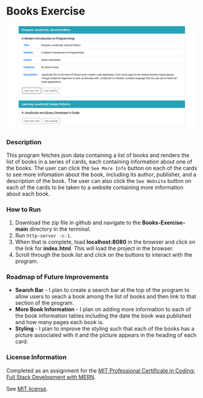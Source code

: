# Books Exercise

![](books.png)

### Description

This program fetches json data containing a list of books and renders the list of books in a series of cards, each containing information about one of the books. The user can click the `See More Info` button on each of the cards to see more infomation about the book, including its author, publisher, and a description of the book. The user can also click the `See Website` button on each of the cards to be taken to a website containing more information about each book.

### How to Run

1. Download the zip file in github and navigate to the **Books-Exercise-main** directory in the terminal.
2. Run `http-server -c-1`.
3. When that is complete, load **localhost:8080** in the browser and click on the link for **index.html**. This will load the project in the browser.
4. Scroll through the book list and click on the buttons to interact with the program.

### Roadmap of Future Improvements

- **Search Bar** - I plan to create a search bar at the top of the program to allow users to seach a book among the list of books and then link to that section of the program. 
- **More Book Information** - I plan on adding more information to each of the book information tables including the date the book was published and how many pages each book is. 
- **Styling** - I plan to improve the styling such that each of the books has a picture associated with it and the picture appears in the heading of each card.

### License Information
Completed as an assignment for the [MIT Professional Certificate in Coding: Full Stack Development with MERN](https://executive-ed.xpro.mit.edu/professional-certificate-coding?utm_source=Google&utm_medium=c&utm_term=mit%20coding&utm_location=1027726&utm_campaign=B-365D_US_GG_SE_PCC_Brand&utm_content=MIT-Coding___School_Duration&gclid=Cj0KCQiAweaNBhDEARIsAJ5hwbe5iGViYiDsRYlBGKAHHLbH-GiiJ16dKOBbV7tvosiu9UTfbS7tAygaAkW1EALw_wcB).

See [MIT license](https://github.com/brandontanner/Books-Exercise/blob/main/LICENSE).

